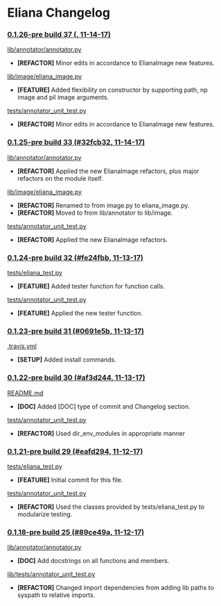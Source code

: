 # Eliana Changelog




### [0.1.26-pre build 37 (, 11-14-17)]()

[lib/annotator/annotator.py](https://github.com/raymelon/Eliana/blob/0.1-pre/lib/annotator/annotator.py)
- **[REFACTOR]** Minor edits in accordance to ElianaImage new features.

[lib/image/eliana_image.py](https://github.com/raymelon/Eliana/blob/0.1-pre/lib/image/eliana_image.py)
- **[FEATURE]** Added flexibility on constructor by supporting path, np image and pil image arguments.

[tests/annotator_unit_test.py](https://github.com/raymelon/Eliana/blob/0.1-pre/tests/annotator_unit_test.py)
- **[REFACTOR]** Minor edits in accordance to ElianaImage new features.




### [0.1.25-pre build 33 (#32fcb32, 11-14-17)](https://github.com/raymelon/Eliana/commit/32fcb32a216e67e9e177929daf02f5cdc7f0d7ef)

[lib/annotator/annotator.py](https://github.com/raymelon/Eliana/blob/0.1-pre/lib/annotator/annotator.py)
- **[REFACTOR]** Applied the new ElianaImage refactors, plus major refactors on the module itself.

[lib/image/eliana_image.py](https://github.com/raymelon/Eliana/blob/0.1-pre/lib/image/eliana_image.py)
- **[REFACTOR]** Renamed to from image.py to eliana_image.py.
- **[REFACTOR]** Moved to from lib/annotator to lib/image.

[tests/annotator_unit_test.py](https://github.com/raymelon/Eliana/blob/0.1-pre/tests/annotator_unit_test.py)
- **[REFACTOR]** Applied the new ElianaImage refactors.




### [0.1.24-pre build 32 (#fe24fbb, 11-13-17)](https://github.com/raymelon/Eliana/commit/fe24fbba60f6838853736d9fdb7618c1efaf6d71)

[tests/eliana_test.py](https://github.com/raymelon/Eliana/blob/0.1-pre/tests/eliana_test.py)
- **[FEATURE]** Added tester function for function calls.

[tests/annotator_unit_test.py](https://github.com/raymelon/Eliana/blob/0.1-pre/tests/annotator_unit_test.py)
- **[FEATURE]** Applied the new tester function.




### [0.1.23-pre build 31 (#0691e5b, 11-13-17)](https://github.com/raymelon/Eliana/commit/0691e5b3a6614b2cca42bf4882c3e1d9571e059a)

[.travis.yml](https://github.com/raymelon/Eliana/blob/0.1-pre/.travis.yml)
- **[SETUP]** Added install commands.




### [0.1.22-pre build 30 (#af3d244, 11-13-17)](https://github.com/raymelon/Eliana/commit/af3d24421a94f11b9e8e5c98cb3dfe65b38c9b77)

[README.md](https://github.com/raymelon/Eliana/blob/0.1-pre/README.md)
- **[DOC]** Added [DOC] type of commit and Changelog section.

[tests/annotator_unit_test.py](https://github.com/raymelon/Eliana/blob/0.1-pre/tests/annotator_unit_test.py)
- **[REFACTOR]** Used dir_env_modules in appropriate manner




### [0.1.21-pre build 29 (#eafd294, 11-12-17)](https://github.com/raymelon/Eliana/commit/eafd294ce8042d8545c47e6b34bc99b43bcf8e6a)

[tests/eliana_test.py](https://github.com/raymelon/Eliana/blob/0.1-pre/tests/eliana_test.py)
- **[FEATURE]** Initial commit for this file.

[tests/annotator_unit_test.py](https://github.com/raymelon/Eliana/blob/0.1-pre/tests/annotator_unit_test.py)
- **[REFACTOR]** Used the classes provided by tests/eliana_test.py to modularize testing.




### [0.1.18-pre build 25 (#89ce49a, 11-12-17)](https://github.com/raymelon/Eliana/commit/89ce49a)

[lib/annotator/annotator.py](https://github.com/raymelon/Eliana/blob/0.1-pre/lib/annotator/annotator.py)
- **[DOC]** Add docstrings on all functions and members.

[lib/tests/annotator_unit_test.py](https://github.com/raymelon/Eliana/blob/0.1-pre/tests/annotator_unit_test.py)
- **[REFACTOR]** Changed import dependencies from adding lib paths to syspath to relative imports.



